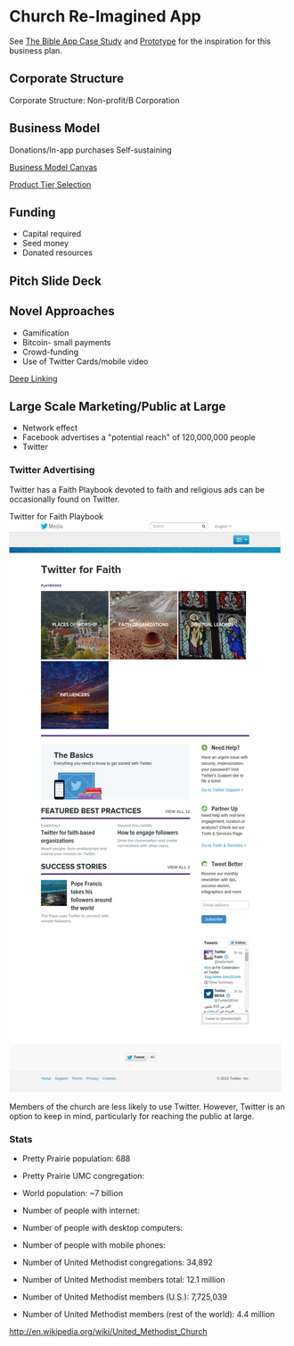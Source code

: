 # Church Re-Imagined App

See [The Bible App Case Study](the_bible_app_case_study.md) and [Prototype](prototype.md) for the inspiration for this business plan.

## Corporate Structure

Corporate Structure: Non-profit/B Corporation

## Business Model

Donations/In-app purchases
Self-sustaining

[Business Model Canvas](http://www.businessmodelgeneration.com/downloads/business_model_canvas_poster.pdf)

[Product Tier Selection](https://camo.githubusercontent.com/a4b7ee4a662786d0af4c1eacb9b8b7bdd9eb6e6d/687474703a2f2f692e696d6775722e636f6d2f7139594e4939542e706e67)

## Funding
* Capital required
* Seed money
* Donated resources

## Pitch Slide Deck

## Novel Approaches
* Gamification
* Bitcoin- small payments
* Crowd-funding
* Use of Twitter Cards/mobile video

[Deep Linking](http://en.wikipedia.org/wiki/Mobile_deep_linking)

## Large Scale Marketing/Public at Large

* Network effect
* Facebook advertises a "potential reach" of 120,000,000 people
* Twitter

### Twitter Advertising

Twitter has a Faith Playbook devoted to faith and religious ads can be occasionally found on Twitter. 

Twitter for Faith Playbook
![](new-marketing-strategy/twitter-for-faith-playbook.png)

Members of the church are less likely to use Twitter. However, Twitter is an option to keep in mind, particularly for reaching the public at large. 

### Stats

* Pretty Prairie population: 688
* Pretty Prairie UMC congregation: 

* World population: ~7 billion
* Number of people with internet: 
* Number of people with desktop computers:
* Number of people with mobile phones:

* Number of United Methodist congregations: 34,892
* Number of United Methodist members total: 12.1 million
* Number of United Methodist members (U.S.): 7,725,039
* Number of United Methodist members (rest of the world): 4.4 million

http://en.wikipedia.org/wiki/United_Methodist_Church


